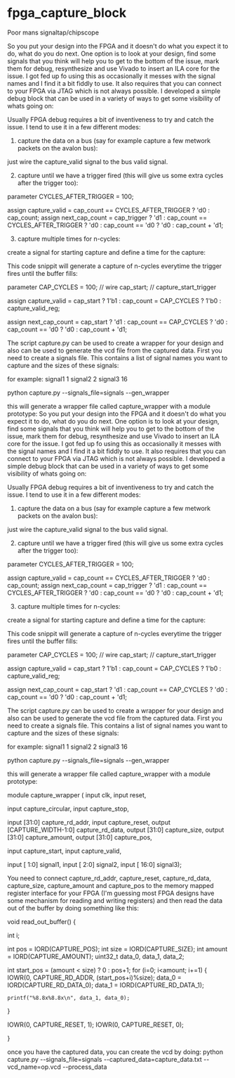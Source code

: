 # fpga_capture_block
Poor mans signaltap/chipscope

So you put your design into the FPGA and it doesn't do what you expect it to do, what do you do next.  One option is to look at your design, find some
signals that you think will help you to get to the bottom of the issue, mark them for debug, resynthesize and use Vivado to insert an ILA core for the
issue.  I got fed up fo using this as occasionally it messes with the signal names and I find it a bit fiddly to use.  It also requires that you can connect
to your FPGA via JTAG which is not always possible.  I developed a simple debug block that can be used in a variety of ways to get some visibility of whats going
on:

Usually FPGA debug requires a bit of inventiveness to try and catch the issue.  I tend to use it in a few different modes:

1. capture the data on a bus (say for example capture a few metwork packets on the avalon bus):

just wire the capture_valid signal to the bus valid signal.

2. capture until we have a trigger fired (this will give us some extra cycles after the trigger too):


parameter CYCLES_AFTER_TRIGGER = 100;

assign capture_valid     = cap_count == CYCLES_AFTER_TRIGGER ? 'd0 :
                           cap_count;
assign next_cap_count    = cap_trigger                       ? 'd1 :
                           cap_count == CYCLES_AFTER_TRIGGER ? 'd0 :
                           cap_count == 'd0                  ? 'd0 :
                           cap_count + 'd1;


3. capture multiple times for n-cycles:

create a signal for starting capture and define a time for the capture:

This code snippit will generate a capture of n-cycles everytime the trigger fires until the buffer fills:

parameter CAP_CYCLES = 100;  //
wire cap_start;              // capture_start_trigger

assign capture_valid    = cap_start              ? 1'b1 :
                          cap_count = CAP_CYCLES ? 1'b0 :
                          capture_valid_reg;

assign next_cap_count   = cap_start               ? 'd1  :
                          cap_count == CAP_CYCLES ? 'd0  :
                          cap_count == 'd0        ? 'd0  :
                          cap_count + 'd1;


The script capture.py can be used to create a wrapper for your design and also can be used to generate the vcd file from the captured data.   First you need to create a signals file.  This contains a list of signal names you want to capture and the sizes of these signals:

for example:
signal1 1
signal2 2
signal3 16

python capture.py --signals_file=signals --gen_wrapper

this will generate a wrapper file called capture_wrapper with a module prototype:
So you put your design into the FPGA and it doesn't do what you expect it to do, what do you do next.  One option is to look at your design, find some
signals that you think will help you to get to the bottom of the issue, mark them for debug, resynthesize and use Vivado to insert an ILA core for the
issue.  I got fed up fo using this as occasionally it messes with the signal names and I find it a bit fiddly to use.  It also requires that you can connect
to your FPGA via JTAG which is not always possible.  I developed a simple debug block that can be used in a variety of ways to get some visibility of whats going
on:

Usually FPGA debug requires a bit of inventiveness to try and catch the issue.  I tend to use it in a few different modes:

1. capture the data on a bus (say for example capture a few metwork packets on the avalon bus):

just wire the capture_valid signal to the bus valid signal.

2. capture until we have a trigger fired (this will give us some extra cycles after the trigger too):


parameter CYCLES_AFTER_TRIGGER = 100;

assign capture_valid     = cap_count == CYCLES_AFTER_TRIGGER ? 'd0 :
                           cap_count;
assign next_cap_count    = cap_trigger                       ? 'd1 :
                           cap_count == CYCLES_AFTER_TRIGGER ? 'd0 :
                           cap_count == 'd0                  ? 'd0 :
                           cap_count + 'd1;


3. capture multiple times for n-cycles:

create a signal for starting capture and define a time for the capture:

This code snippit will generate a capture of n-cycles everytime the trigger fires until the buffer fills:

parameter CAP_CYCLES = 100;  //
wire cap_start;              // capture_start_trigger

assign capture_valid    = cap_start              ? 1'b1 :
                          cap_count = CAP_CYCLES ? 1'b0 :
                          capture_valid_reg;

assign next_cap_count   = cap_start               ? 'd1  :
                          cap_count == CAP_CYCLES ? 'd0  :
                          cap_count == 'd0        ? 'd0  :
                          cap_count + 'd1;


The script capture.py can be used to create a wrapper for your design and also can be used to generate the vcd file from the captured data.   First you need to create a signals file.  This contains a list of signal names you want to capture and the sizes of these signals:

for example:
signal1 1
signal2 2
signal3 16

python capture.py --signals_file=signals --gen_wrapper

this will generate a wrapper file called capture_wrapper with a module prototype:

module capture_wrapper (
  input                           clk,
  input                           reset,

  input                           capture_circular,
  input                           capture_stop,

  input       [31:0]              capture_rd_addr,
  input                           capture_reset,
  output      [CAPTURE_WIDTH-1:0] capture_rd_data,
  output      [31:0]              capture_size,
  output      [31:0]              capture_amount,
  output      [31:0]              capture_pos,

  input                           capture_start,
  input                           capture_valid,

  input       [  1:0]             signal1,
  input       [  2:0]             signal2,
  input       [ 16:0]             signal3);


You need to connect capture_rd_addr, capture_reset, capture_rd_data, capture_size, capture_amount and capture_pos to the memory mapped register interface for your FPGA (I'm guessing most FPGA designs have some mechanism for reading and writing registers) and then read the data out of the buffer by doing something like this:

void read_out_buffer() {

  int i;

  int pos  = IORD(CAPTURE_POS);
  int size = IORD(CAPTURE_SIZE);
  int amount = IORD(CAPTURE_AMOUNT);
  uint32_t data_0, data_1, data_2;

  int start_pos = (amount < size) ? 0 : pos+1;
  for (i=0; i<amount; i+=1) {
    IOWR(0, CAPTURE_RD_ADDR, (start_pos+i)%size);
    data_0 = IORD(CAPTURE_RD_DATA_0);
    data_1 = IORD(CAPTURE_RD_DATA_1);

    printf("%8.8x%8.8x\n", data_1, data_0);
  }

  IOWR(0, CAPTURE_RESET, 1);
  IOWR(0, CAPTURE_RESET, 0);

}

once you have the captured data, you can create the vcd by doing:
python capture.py --signals_file=signals --captured_data=capture_data.txt --vcd_name=op.vcd --process_data
